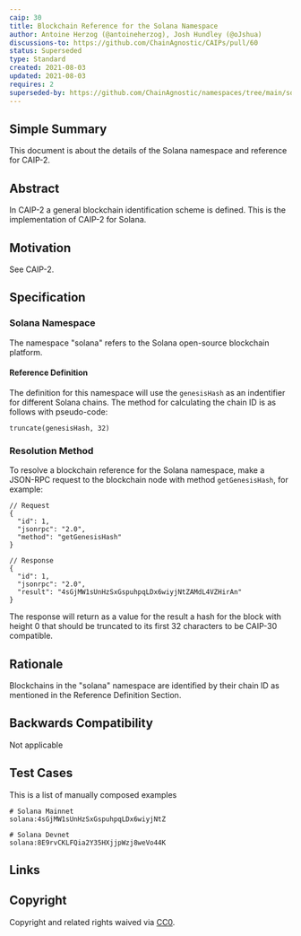 ```yaml
---
caip: 30
title: Blockchain Reference for the Solana Namespace
author: Antoine Herzog (@antoineherzog), Josh Hundley (@oJshua)
discussions-to: https://github.com/ChainAgnostic/CAIPs/pull/60
status: Superseded
type: Standard
created: 2021-08-03
updated: 2021-08-03
requires: 2
superseded-by: https://github.com/ChainAgnostic/namespaces/tree/main/solana
---
```


## Simple Summary

This document is about the details of the Solana namespace and reference for CAIP-2.

## Abstract

In CAIP-2 a general blockchain identification scheme is defined. This is the
implementation of CAIP-2 for Solana.

## Motivation

See CAIP-2.

## Specification

### Solana Namespace

The namespace "solana" refers to the Solana open-source blockchain platform.

#### Reference Definition

The definition for this namespace will use the `genesisHash` as an indentifier for different Solana chains.
The method for calculating the chain ID is as follows with pseudo-code:

```
truncate(genesisHash, 32)
```

### Resolution Method

To resolve a blockchain reference for the Solana namespace, make a JSON-RPC request to the blockchain node with method `getGenesisHash`, for example:

```jsonc
// Request
{
  "id": 1,
  "jsonrpc": "2.0",
  "method": "getGenesisHash"
}

// Response
{
  "id": 1,
  "jsonrpc": "2.0",
  "result": "4sGjMW1sUnHzSxGspuhpqLDx6wiyjNtZAMdL4VZHirAn"
}
```

The response will return as a value for the result a hash for the block with height 0 that should be truncated to its first 32 characters to be CAIP-30 compatible.

## Rationale

Blockchains in the "solana" namespace are identified by their chain ID as mentioned in the Reference Definition Section.

## Backwards Compatibility

Not applicable

## Test Cases

This is a list of manually composed examples

```
# Solana Mainnet
solana:4sGjMW1sUnHzSxGspuhpqLDx6wiyjNtZ

# Solana Devnet
solana:8E9rvCKLFQia2Y35HXjjpWzj8weVo44K
```

## Links

## Copyright

Copyright and related rights waived via [CC0](../LICENSE).
